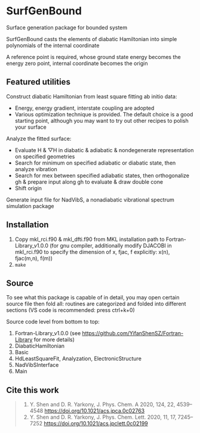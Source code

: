 # SurfGenBound
Surface generation package for bounded system

SurfGenBound casts the elements of diabatic Hamiltonian into simple polynomials of the internal coordinate

A reference point is required, whose ground state energy becomes the energy zero point, internal coordinate becomes the origin

## Featured utilities
Construct diabatic Hamiltonian from least square fitting ab initio data:
* Energy, energy gradient, interstate coupling are adopted
* Various optimization technique is provided. The default choice is a good starting point, although you may want to try out other recipes to polish your surface

Analyze the fitted surface:
* Evaluate H & ▽H in diabatic & adiabatic & nondegenerate representation on specified geometries
* Search for minimum on specified adiabatic or diabatic state, then analyze vibration
* Search for mex between specified adiabatic states, then orthogonalize gh & prepare input along gh to evaluate & draw double cone
* Shift origin

Generate input file for NadVibS, a nonadiabatic vibrational spectrum simulation package

## Installation
1. Copy mkl_rci.f90 & mkl_dfti.f90 from MKL installation path to Fortran-Library_v1.0.0 (for gnu compiler, additionally modify DJACOBI in mkl_rci.f90 to specify the dimension of x, fjac, f explicitly: x(n), fjac(m,n), f(m))
2. `make`

## Source
To see what this package is capable of in detail, you may open certain source file then fold all: routines are categorized and folded into different sections (VS code is recommended: press ctrl+k+0)

Source code level from bottom to top:
1. Fortran-Library_v1.0.0 (see https://github.com/YifanShenSZ/Fortran-Library for more details)
2. DiabaticHamiltonian
3. Basic
4. HdLeastSquareFit, Analyzation, ElectronicStructure
5. NadVibSInterface
6. Main

## Cite this work
> 1. Y. Shen and D. R. Yarkony, J. Phys. Chem. A 2020, 124, 22, 4539–4548 https://doi.org/10.1021/acs.jpca.0c02763
> 2. Y. Shen and D. R. Yarkony, J. Phys. Chem. Lett. 2020, 11, 17, 7245–7252 https://doi.org/10.1021/acs.jpclett.0c02199